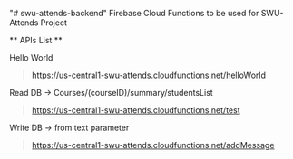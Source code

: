 "# swu-attends-backend"
Firebase Cloud Functions to be used for SWU-Attends Project

** APIs List **

Hello World
> https://us-central1-swu-attends.cloudfunctions.net/helloWorld

Read DB -> Courses/(courseID)/summary/studentsList
> https://us-central1-swu-attends.cloudfunctions.net/test

Write DB -> from text parameter
> https://us-central1-swu-attends.cloudfunctions.net/addMessage

